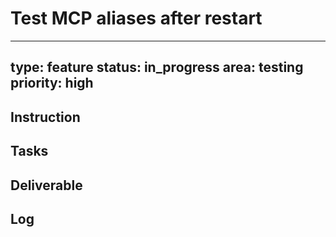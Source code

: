 # Test MCP aliases after restart

---
type: feature
status: in_progress
area: testing
priority: high
---


## Instruction

## Tasks

## Deliverable

## Log
